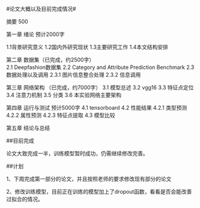 #论文大概以及目前完成情况#

摘要 500

第一章 绪论 预计2000字

1.1背景研究意义
1.2国内外研究现状
1.3主要研究工作
1.4本文结构安排

第二章 数据集（已完成，约2500字）  
2.1 Deepfashion数据集 
2.2 Category and Attribute Prediction Benchmark
2.3 数据处理以及调用 
2.3.1 图片信息整合处理
2.3.2 信息调用

第三章 网络架构 （已完成，约7000字）
3.1 模型总述 
3.2 vgg16 
3.3 特征点定位 
3.4 注意力机制 
3.5 分类
3.6 本实验网络主要架构

第四章 运行与测试 预计5000字
4.1 tensorboard
4.2 性能结果
4.2.1 类型预测
4.2.2 属性预测
4.2.3 特征点提取
4.3 模型比较

第五章 结论与总结

##目前完成

论文大致完成一半，训练模型暂时成功，仍需继续修改完善。

##计划

1、下周完成第一部分的论文，并且按照老师的要求修改现有部分的论文

2、修改训练模型，目前正在训练的模型加上了dropout函数，看看是否会能改善过拟合的情况。